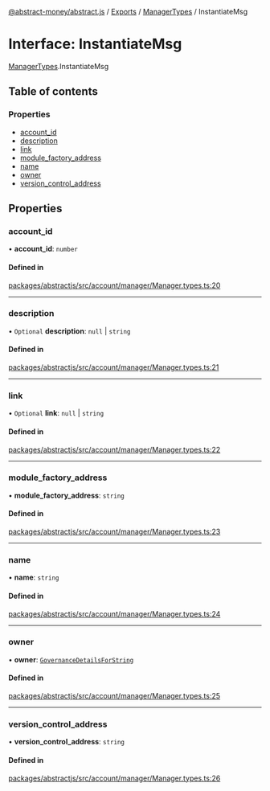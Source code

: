[@abstract-money/abstract.js](../README.md) / [Exports](../modules.md) / [ManagerTypes](../modules/ManagerTypes.md) / InstantiateMsg

# Interface: InstantiateMsg

[ManagerTypes](../modules/ManagerTypes.md).InstantiateMsg

## Table of contents

### Properties

- [account\_id](ManagerTypes.InstantiateMsg.md#account_id)
- [description](ManagerTypes.InstantiateMsg.md#description)
- [link](ManagerTypes.InstantiateMsg.md#link)
- [module\_factory\_address](ManagerTypes.InstantiateMsg.md#module_factory_address)
- [name](ManagerTypes.InstantiateMsg.md#name)
- [owner](ManagerTypes.InstantiateMsg.md#owner)
- [version\_control\_address](ManagerTypes.InstantiateMsg.md#version_control_address)

## Properties

### account\_id

• **account\_id**: `number`

#### Defined in

[packages/abstractjs/src/account/manager/Manager.types.ts:20](https://github.com/Abstract-OS/abstract.js/blob/c46b309/packages/abstractjs/src/account/manager/Manager.types.ts#L20)

___

### description

• `Optional` **description**: ``null`` \| `string`

#### Defined in

[packages/abstractjs/src/account/manager/Manager.types.ts:21](https://github.com/Abstract-OS/abstract.js/blob/c46b309/packages/abstractjs/src/account/manager/Manager.types.ts#L21)

___

### link

• `Optional` **link**: ``null`` \| `string`

#### Defined in

[packages/abstractjs/src/account/manager/Manager.types.ts:22](https://github.com/Abstract-OS/abstract.js/blob/c46b309/packages/abstractjs/src/account/manager/Manager.types.ts#L22)

___

### module\_factory\_address

• **module\_factory\_address**: `string`

#### Defined in

[packages/abstractjs/src/account/manager/Manager.types.ts:23](https://github.com/Abstract-OS/abstract.js/blob/c46b309/packages/abstractjs/src/account/manager/Manager.types.ts#L23)

___

### name

• **name**: `string`

#### Defined in

[packages/abstractjs/src/account/manager/Manager.types.ts:24](https://github.com/Abstract-OS/abstract.js/blob/c46b309/packages/abstractjs/src/account/manager/Manager.types.ts#L24)

___

### owner

• **owner**: [`GovernanceDetailsForString`](../modules/ManagerTypes.md#governancedetailsforstring)

#### Defined in

[packages/abstractjs/src/account/manager/Manager.types.ts:25](https://github.com/Abstract-OS/abstract.js/blob/c46b309/packages/abstractjs/src/account/manager/Manager.types.ts#L25)

___

### version\_control\_address

• **version\_control\_address**: `string`

#### Defined in

[packages/abstractjs/src/account/manager/Manager.types.ts:26](https://github.com/Abstract-OS/abstract.js/blob/c46b309/packages/abstractjs/src/account/manager/Manager.types.ts#L26)
